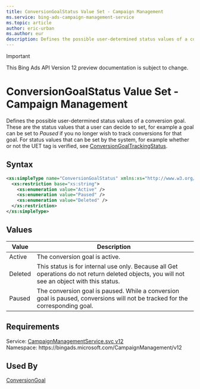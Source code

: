 ```yaml
---
title: ConversionGoalStatus Value Set - Campaign Management
ms.service: bing-ads-campaign-management-service
ms.topic: article
author: eric-urban
ms.author: eur
description: Defines the possible user-determined status values of a conversion goal.
---
```

> [!IMPORTANT]
> This Bing Ads API Version 12 preview documentation is subject to change.

# ConversionGoalStatus Value Set - Campaign Management
Defines the possible user-determined status values of a conversion goal. These are the status values that a user can decide to set, for example a goal can be set to *Paused* if you no longer wish to track conversions for that goal. For status values that can be set by the system, for example whether or not the UET tag is verified, see [ConversionGoalTrackingStatus](conversiongoaltrackingstatus.md).   

## Syntax
```xml
<xs:simpleType name="ConversionGoalStatus" xmlns:xs="http://www.w3.org/2001/XMLSchema">
  <xs:restriction base="xs:string">
    <xs:enumeration value="Active" />
    <xs:enumeration value="Paused" />
    <xs:enumeration value="Deleted" />
  </xs:restriction>
</xs:simpleType>
```

## <a name="values"></a>Values

|Value|Description|
|-----------|---------------|
|<a name="active"></a>Active|The conversion goal is active.|
|<a name="deleted"></a>Deleted|This status is for internal use only. Because all Get operations do not return deleted objects, you will not see an object with this status.|
|<a name="paused"></a>Paused|The conversion goal is paused. While a conversion goal is paused, conversions will not be tracked for the corresponding goal.|

## Requirements
Service: [CampaignManagementService.svc v12](https://campaign.api.bingads.microsoft.com/Api/Advertiser/CampaignManagement/v11/CampaignManagementService.svc)  
Namespace: https\://bingads.microsoft.com/CampaignManagement/v12  

## Used By
[ConversionGoal](conversiongoal.md)  

